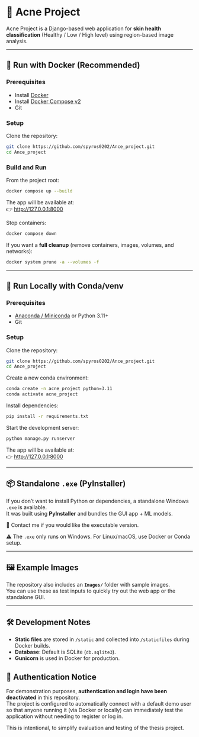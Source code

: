 # 🧪 Acne Project

Acne Project is a Django-based web application for **skin health classification** (Healthy / Low / High level) using region-based image analysis.  

---

## 🚀 Run with Docker (Recommended)

### Prerequisites
- Install [Docker](https://docs.docker.com/get-docker/)  
- Install [Docker Compose v2](https://docs.docker.com/compose/install/)  
- Git

### Setup
Clone the repository:
```bash
git clone https://github.com/spyros0202/Ance_project.git
cd Ance_project
```

### Build and Run
From the project root:

```bash
docker compose up --build
```

The app will be available at:  
👉 http://127.0.0.1:8000

Stop containers:
```bash
docker compose down
```

If you want a **full cleanup** (remove containers, images, volumes, and networks):
```bash
docker system prune -a --volumes -f
```

---

## 🐍 Run Locally with Conda/venv

### Prerequisites
- [Anaconda / Miniconda](https://docs.conda.io/en/latest/miniconda.html) or Python 3.11+
- Git

### Setup
Clone the repository:
```bash
git clone https://github.com/spyros0202/Ance_project.git
cd Ance_project
```

Create a new conda environment:
```bash
conda create -n acne_project python=3.11
conda activate acne_project
```

Install dependencies:
```bash
pip install -r requirements.txt
```

Start the development server:
```bash
python manage.py runserver
```

The app will be available at:  
👉 http://127.0.0.1:8000

---

## 📦 Standalone `.exe` (PyInstaller)

If you don’t want to install Python or dependencies, a standalone Windows `.exe` is available.  
It was built using **PyInstaller** and bundles the GUI app + ML models.  

📩 Contact me if you would like the executable version.  

⚠️ The `.exe` only runs on Windows. For Linux/macOS, use Docker or Conda setup.

---

## 🖼 Example Images

The repository also includes an **`Images/`** folder with sample images.  
You can use these as test inputs to quickly try out the web app or the standalone GUI.

---

## 🛠 Development Notes
- **Static files** are stored in `/static` and collected into `/staticfiles` during Docker builds.  
- **Database**: Default is SQLite (`db.sqlite3`).  
- **Gunicorn** is used in Docker for production.

## 🔑 Authentication Notice

For demonstration purposes, **authentication and login have been deactivated** in this repository.  
The project is configured to automatically connect with a default demo user so that anyone running it (via Docker or locally) can immediately test the application without needing to register or log in.

This is intentional, to simplify evaluation and testing of the thesis project.  
